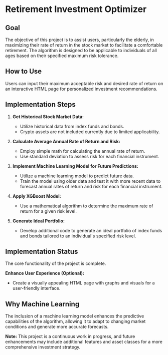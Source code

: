 # Retirement Investment Optimizer

## Goal
The objective of this project is to assist users, particularly the elderly, in maximizing their rate of return in the stock market to facilitate a comfortable retirement. The algorithm is designed to be applicable to individuals of all ages based on their specified maximum risk tolerance.

## How to Use
Users can input their maximum acceptable risk and desired rate of return on an interactive HTML page for personalized investment recommendations.

## Implementation Steps

1. **Get Historical Stock Market Data:**
   - Utilize historical data from index funds and bonds.
   - Crypto assets are not included currently due to limited applicability.

2. **Calculate Average Annual Rate of Return and Risk:**
   - Employ simple math for calculating the annual rate of return.
   - Use standard deviation to assess risk for each financial instrument.

3. **Implement Machine Learning Model for Future Predictions:**
   - Utilize a machine learning model to predict future data.
   - Train the model using older data and test it with more recent data to forecast annual rates of return and risk for each financial instrument.

4. **Apply XGBoost Model:**
   - Use a mathematical algorithm to determine the maximum rate of return for a given risk level.

5. **Generate Ideal Portfolio:**
   - Develop additional code to generate an ideal portfolio of index funds and bonds tailored to an individual's specified risk level.

## Implementation Status
The core functionality of the project is complete.

**Enhance User Experience (Optional):**
   - Create a visually appealing HTML page with graphs and visuals for a user-friendly interface.

## Why Machine Learning
The inclusion of a machine learning model enhances the predictive capabilities of the algorithm, allowing it to adapt to changing market conditions and generate more accurate forecasts.

**Note:** This project is a continuous work in progress, and future enhancements may include additional features and asset classes for a more comprehensive investment strategy.
